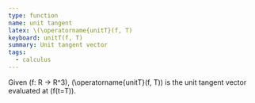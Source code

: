 ```yaml
---
type: function
name: unit tangent
latex: \(\operatorname{unitT}(f, T)
keyboard: unitT(f, T)
summary: Unit tangent vector
tags:
  - calculus
---
```


Given \(f: R -> R^3\), \(\operatorname{unitT}(f, T)\) is the unit tangent vector evaluated at \(f(t=T)\).
